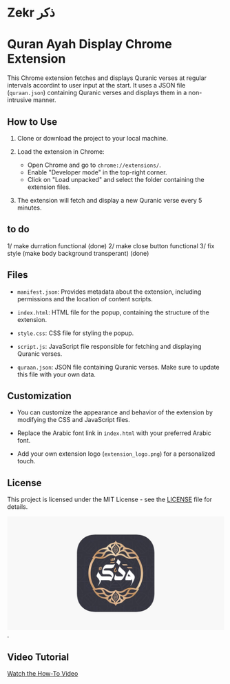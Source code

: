 # Zekr ذكر

# Quran Ayah Display Chrome Extension

This Chrome extension fetches and displays Quranic verses at regular intervals accordint to user input at the start. It uses a JSON file (`quraan.json`) containing Quranic verses and displays them in a non-intrusive manner.

## How to Use

1. Clone or download the project to your local machine.

2. Load the extension in Chrome:
   - Open Chrome and go to `chrome://extensions/`.
   - Enable "Developer mode" in the top-right corner.
   - Click on "Load unpacked" and select the folder containing the extension files.

3. The extension will fetch and display a new Quranic verse every 5 minutes.

## to do
1/ make durration functional (done)
2/ make close button functional
3/ fix style (make body background transperant) (done)

## Files

- `manifest.json`: Provides metadata about the extension, including permissions and the location of content scripts.

- `index.html`: HTML file for the popup, containing the structure of the extension.

- `style.css`: CSS file for styling the popup.

- `script.js`: JavaScript file responsible for fetching and displaying Quranic verses.

- `quraan.json`: JSON file containing Quranic verses. Make sure to update this file with your own data.

## Customization

- You can customize the appearance and behavior of the extension by modifying the CSS and JavaScript files.

- Replace the Arabic font link in `index.html` with your preferred Arabic font.

- Add your own extension logo (`extension_logo.png`) for a personalized touch.


## License

This project is licensed under the MIT License - see the [LICENSE](LICENSE) file for details.

![Zekr Logo](extension_logo.png).

## Video Tutorial

[Watch the How-To Video](how_to.mp4)
